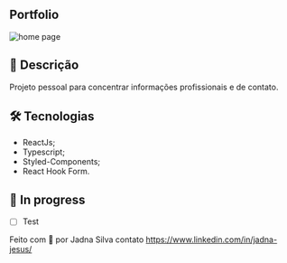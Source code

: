## Portfolio

![home page](https://user-images.githubusercontent.com/62259770/213872905-fa146dee-55aa-4e76-a5d8-745ce48d38dd.png)


## 📃 Descrição 

Projeto pessoal para concentrar informações profissionais e de contato.

## 🛠 Tecnologias 

- ReactJs;
- Typescript;
- Styled-Components;
- React Hook Form.


## 🚧 In progress 
- [ ] Test



Feito com 💖 por Jadna Silva contato https://www.linkedin.com/in/jadna-jesus/
